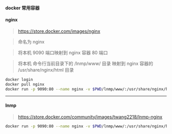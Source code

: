 #### docker  常用容器

#### nginx
>https://store.docker.com/images/nginx

>命名为 nginx

>将本机 9090 端口映射到 nginx 容器 80 端口

>将本机 命令行当前目录下的 /lnmp/www/ 目录 映射到 nginx 容器的 /usr/share/nginx/html 目录

```bash
docker login
docker pull nginx
docker run -p 9090:80 --name nginx -v $PWD/lnmp/www/:/usr/share/nginx/html:ro -d nginx
```
***
#### lnmp
>https://store.docker.com/community/images/twang2218/lnmp-nginx

```bash
docker run -p 9090:80 --name nginx -v $PWD/lnmp/www/:/usr/share/nginx/html:ro -v $PWD/lnmp/nginx.conf:/etc/nginx/nginx.conf:ro -d nginx
```
